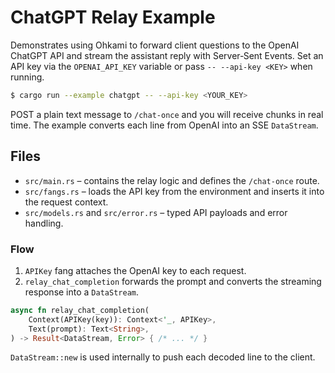 # ChatGPT Relay Example

Demonstrates using Ohkami to forward client questions to the OpenAI ChatGPT API
and stream the assistant reply with Server‑Sent Events.  Set an API key via the
`OPENAI_API_KEY` variable or pass `-- --api-key <KEY>` when running.

```bash
$ cargo run --example chatgpt -- --api-key <YOUR_KEY>
```

POST a plain text message to `/chat-once` and you will receive chunks in real
time.  The example converts each line from OpenAI into an SSE `DataStream`.

## Files

- `src/main.rs` – contains the relay logic and defines the `/chat-once` route.
- `src/fangs.rs` – loads the API key from the environment and inserts it into the
  request context.
- `src/models.rs` and `src/error.rs` – typed API payloads and error handling.

### Flow

1. `APIKey` fang attaches the OpenAI key to each request.
2. `relay_chat_completion` forwards the prompt and converts the streaming
   response into a `DataStream`.

```rust
async fn relay_chat_completion(
    Context(APIKey(key)): Context<'_, APIKey>,
    Text(prompt): Text<String>,
) -> Result<DataStream, Error> { /* ... */ }
```

`DataStream::new` is used internally to push each decoded line to the client.
